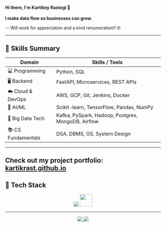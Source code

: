 #### Hi there, I'm Kartikey Rastogi 👋

**I make data flow so businesses can grow.**

-- Will work for appreciation and a kind renumeration!! 🤓

---

## 🧠 Skills Summary

| Domain              | Skills / Tools                                           |
|---------------------|----------------------------------------------------------|
| 💻 Programming       | Python, SQL                                             |
| 🖥️ Backend           | FastAPI, Microservices, REST APIs                       |
| ☁️ Cloud & DevOps    | AWS, GCP, Git, Jenkins, Docker                          |
| 🧠 AI/ML             | Scikit-learn, TensorFlow, Pandas, NumPy                 |
| 💱 Big Data Tech     | Kafka, PySpark, Hadoop, Postgres, MongoDB, Airflow      |
| 📚 CS Fundamentals   | DSA, DBMS, OS, System Design                            |

---

**Check out my project portfolio:** [kartikrast.github.io](https://kartikrast.github.io/)
---

## 🧰 Tech Stack

<p align="center">
  <img src="https://skillicons.dev/icons?i=python,postgresql,mongodb,redis,fastapi,aws,gcp,tensorflow,kafka,docker,git,github,vscode,ubuntu&theme=dark" />
  <img src="https://cdn.jsdelivr.net/gh/homarr-labs/dashboard-icons/svg/apache-airflow.svg" height="40" />
</p>

---
<p align="center">
  <a href="mailto:kartik.keyrast@gmail.com">
    <img src="https://img.shields.io/badge/Gmail-Email-red?style=for-the-badge&logo=gmail" />
  </a>
  <a href="https://www.linkedin.com/in/kartikeyrastogi162/">
    <img src="https://img.shields.io/badge/LinkedIn-Gopal-blue?style=for-the-badge&logo=linkedin" />
  </a>
</p>
